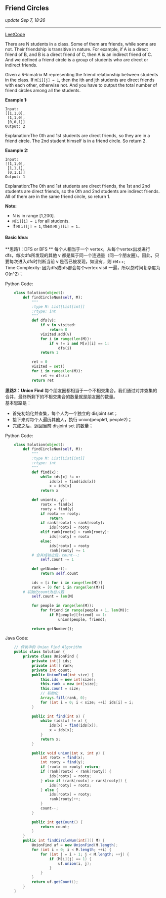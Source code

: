 ## Friend Circles
_update Sep 7, 18:26_

---
[LeetCode](https://leetcode.com/problems/friend-circles/description/)

There are N students in a class. Some of them are friends, while some are not. Their friendship is transitive in nature. For example, if A is a direct friend of B, and B is a direct friend of C, then A is an indirect friend of C. And we defined a friend circle is a group of students who are direct or indirect friends.

Given a `N*N` matrix M representing the friend relationship between students in the class. If `M[i][j] = 1`, then the ith and jth students are direct friends with each other, otherwise not. And you have to output the total number of friend circles among all the students.

**Example 1:**

    Input: 
    [[1,1,0],
     [1,1,0],
     [0,0,1]]
    Output: 2
Explanation:The 0th and 1st students are direct friends, so they are in a friend circle. 
The 2nd student himself is in a friend circle. So return 2.

**Example 2:**

    Input: 
    [[1,1,0],
     [1,1,1],
     [0,1,1]]
    Output: 1
Explanation:The 0th and 1st students are direct friends, the 1st and 2nd students are direct friends, 
so the 0th and 2nd students are indirect friends. All of them are in the same friend circle, so return 1.

**Note:**

-  N is in range [1,200].
-  `M[i][i] = 1` for all students.
-  If `M[i][j] = 1`, then `M[j][i] = 1.`

#### Basic Idea:
**思路1：DFS or BFS **
每个人相当于一个 vertex，从每个vertex出发进行dfs，每次dfs所发现的其他 v 都是属于同一个连通量（同一个朋友圈）。因此，只要每次进入dfs时判断当前 v 是否已被发现，如没有，则 ret++;   
Time Complexity: 因为dfs或bfs都会每个vertex visit 一遍，所以总时间复杂度为O(n^2)；

Python Code:
```python
    class Solution(object):
        def findCircleNum(self, M):
            """
            :type M: List[List[int]]
            :rtype: int
            """
            def dfs(v):
                if v in visited:
                    return 0
                visited.add(v)
                for i in range(len(M)):
                    if v != i and M[v][i] == 1:
                        dfs(i)
                return 1
                
            ret = 0
            visited = set()
            for i in range(len(M)):
                ret += dfs(i)
            return ret
```

**思路2：Union Find**
每个朋友圈都相当于一个不相交集合。我们通过对并查集的合并，最终所剩下的不相交集合的数量就是朋友圈的数量。  
基本思路是：
-  首先初始化并查集，每个人为一个独立的 disjoint set；
-  接下来对每个人遍历其他人，执行 union(people1, people2)；
-  完成之后，返回当前 disjoint set 的数量；

Python Code:
```python
    class Solution(object):
        def findCircleNum(self, M):
            """
            :type M: List[List[int]]
            :rtype: int
            """
            def find(x):
                while ids[x] != x:
                    ids[x] = find(ids[x])
                    x = ids[x]
                return x
            
            def union(x, y):
                rootx = find(x)
                rooty = find(y)
                if rootx == rooty:
                    return
                if rank[rootx] < rank[rooty]:
                    ids[rootx] = rooty
                elif rank[rootx] > rank[rooty]:
                    ids[rooty] = rootx
                else:
                    ids[rootx] = rooty
                    rank[rooty] += 1
            # 合并成功之后，count--;
                self.count -= 1
            
            def getNumber():
                return self.count
            
            ids = [i for i in range(len(M))]
            rank = [0 for i in range(len(M))]
        # 初始化count为总人数 
            self.count = len(M)
            
            for people in range(len(M)):
                for friend in range(people + 1, len(M)):
                    if M[people][friend] == 1:
                        union(people, friend);
    
            return getNumber();
```

Java Code:
```java
    // 传说中的 Union Find Algorithm
    public class Solution {
        private class UnionFind {
            private int[] ids;
            private int[] rank;
            private int count;
            public UnionFind(int size) {
                this.ids = new int[size];
                this.rank = new int[size];
                this.count = size;
                // 初始化
                Arrays.fill(rank, 0);
                for (int i = 0; i < size; ++i) ids[i] = i;
            }
            
            public int find(int x) {
                while (ids[x] != x) {
                    ids[x] = find(ids[x]);
                    x = ids[x];
                }
                return x;
            }
            
            public void union(int x, int y) {
                int rootx = find(x);
                int rooty = find(y);
                if (rootx == rooty) return;
                if (rank[rootx] < rank[rooty]) {
                    ids[rootx] = rooty;
                } else if (rank[rootx] > rank[rooty]) {
                    ids[rooty] = rootx;
                } else {
                    ids[rootx] = rooty;
                    rank[rooty]++;
                }
                count--;
            }
            
            public int getCount() { 
                return count;
            }
        }
        public int findCircleNum(int[][] M) {
            UnionFind uf = new UnionFind(M.length); 
            for (int i = 0; i < M.length; ++i) {
                for (int j = i + 1; j < M.length; ++j) {
                    if (M[i][j] == 1) {
                        uf.union(i, j);
                    }
                }
            }
            return uf.getCount();
        }
    }
```







